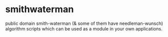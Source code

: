 # smithwaterman

public domain smith-waterman (& some of them have needleman-wunsch) algorithm scripts which can be used as a module in your own applications.



